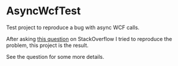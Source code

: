 AsyncWcfTest
============

Test project to reproduce a bug with async WCF calls.

After asking [this question](http://stackoverflow.com/questions/32475781/)
on StackOverflow I tried to reproduce the problem, this project is the result.

See the question for some more details.
